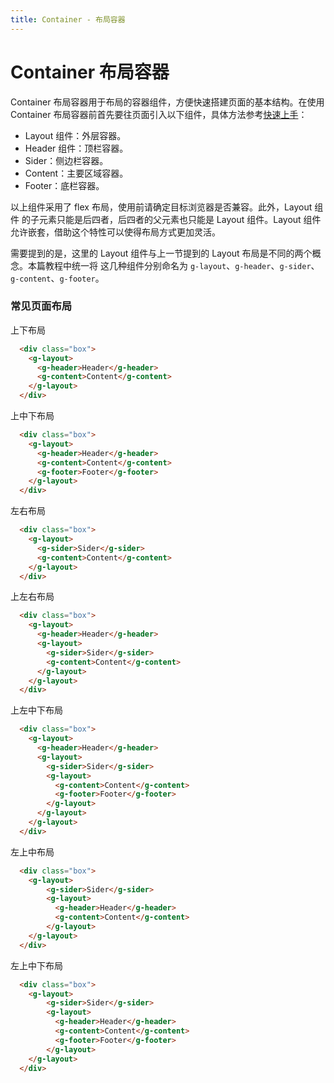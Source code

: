 ```yaml
---
title: Container - 布局容器
---
```

# Container 布局容器
Container 布局容器用于布局的容器组件，方便快速搭建页面的基本结构。在使用 Container 布局容器前首先要往页面引入以下组件，具体方法参考[快速上手](../get-started/)：

* Layout 组件：外层容器。
* Header 组件：顶栏容器。
* Sider：侧边栏容器。
* Content：主要区域容器。
* Footer：底栏容器。

以上组件采用了 flex 布局，使用前请确定目标浏览器是否兼容。此外，Layout 组件 的子元素只能是后四者，后四者的父元素也只能是 Layout 组件。Layout 组件允许嵌套，借助这个特性可以使得布局方式更加灵活。

需要提到的是，这里的 Layout 组件与上一节提到的 Layout 布局是不同的两个概念。本篇教程中统一将 这几种组件分别命名为 `g-layout`、`g-header`、`g-sider`、`g-content`、`g-footer`。

### 常见页面布局
上下布局

<ClientOnly><container-demo1></container-demo1></ClientOnly>

``` html
  <div class="box">
    <g-layout>
      <g-header>Header</g-header>
      <g-content>Content</g-content>
    </g-layout>
  </div>
```
上中下布局

<ClientOnly><container-demo2></container-demo2></ClientOnly>

``` html
  <div class="box">
    <g-layout>
      <g-header>Header</g-header>
      <g-content>Content</g-content>
      <g-footer>Footer</g-footer>
    </g-layout>
  </div>
```
左右布局

<ClientOnly><container-demo3></container-demo3></ClientOnly>

``` html
  <div class="box">
    <g-layout>
      <g-sider>Sider</g-sider>
      <g-content>Content</g-content>
    </g-layout>
  </div>
```
上左右布局

<ClientOnly><container-demo4></container-demo4></ClientOnly>

``` html
  <div class="box">
    <g-layout>
      <g-header>Header</g-header>
      <g-layout>
        <g-sider>Sider</g-sider>
        <g-content>Content</g-content>
      </g-layout>
    </g-layout>
  </div>
```
上左中下布局

<ClientOnly><container-demo5></container-demo5></ClientOnly>

``` html
  <div class="box">
    <g-layout>
      <g-header>Header</g-header>
      <g-layout>
        <g-sider>Sider</g-sider>
        <g-layout>
          <g-content>Content</g-content>
          <g-footer>Footer</g-footer>
        </g-layout>
      </g-layout>
    </g-layout>
  </div>
```
左上中布局

<ClientOnly><container-demo6></container-demo6></ClientOnly>

``` html
  <div class="box">
    <g-layout>
        <g-sider>Sider</g-sider>
        <g-layout>
          <g-header>Header</g-header>
          <g-content>Content</g-content>
        </g-layout>
    </g-layout>
  </div>
```
左上中下布局

<ClientOnly><container-demo7></container-demo7></ClientOnly>

``` html
  <div class="box">
    <g-layout>
        <g-sider>Sider</g-sider>
        <g-layout>
          <g-header>Header</g-header>
          <g-content>Content</g-content>
          <g-footer>Footer</g-footer>
        </g-layout>
    </g-layout>
  </div>
```